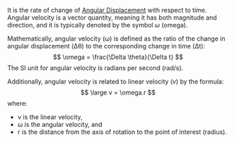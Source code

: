 It is the rate of change of [Angular Displacement](Jee/Physics/Circular%20Motion/Angular%20Variable/Angular%20Displacement.md) with respect to time. Angular velocity is a vector quantity, meaning it has both magnitude and direction, and it is typically denoted by the symbol $\omega$ (omega).

Mathematically, angular velocity (ω) is defined as the ratio of the change in angular displacement (Δθ) to the corresponding change in time (Δt):
$$
\omega = \frac{\Delta \theta}{\Delta t}
$$
The SI unit for angular velocity is radians per second (rad/s).

Additionally, angular velocity is related to linear velocity ($v$) by the formula:
$$
\large v = \omega.r
$$
where:
- v is the linear velocity,
- ω is the angular velocity, and
- r is the distance from the axis of rotation to the point of interest (radius).

